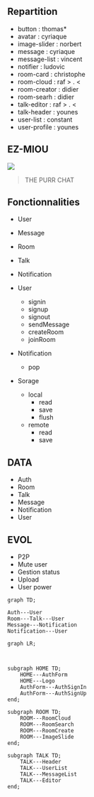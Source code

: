 ## Repartition


* button  : thomas*
* avatar  : cyriaque
* image-slider  : norbert
* message  : cyriaque
* message-list  : vincent
* notifier : ludovic
* room-card : christophe
* room-cloud : raf > . <
* room-creator : didier
* room-searh : didier
* talk-editor : raf > . <
* talk-header : younes
* user-list : constant
* user-profile : younes

## EZ-MIOU


![](https://encrypted-tbn0.gstatic.com/images?q=tbn:ANd9GcSaG-VV1U-ni1osTrjwG0tU6AFaArmvOnKcZ2UZjxxPMFWzFpMm)

> THE PURR CHAT

## Fonctionnalities

* User
* Message
* Room
* Talk
* Notification

* User
    * signin
    * signup
    * signout
    * sendMessage
    * createRoom
    * joinRoom
* Notification
    * pop
* Sorage
    * local
        * read
        * save
        * flush
    * remote
        * read
        * save

## DATA

* Auth
* Room
* Talk
* Message
* Notification
* User

## EVOL

* P2P
* Mute user
* Gestion status
* Upload
* User power



```mermaid
graph TD;

Auth---User
Room---Talk---User
Message---Notification
Notification---User

```

```mermaid
graph LR;



subgraph HOME TD;
    HOME---AuthForm
    HOME---Logo
    AuthForm---AuthSignIn
    AuthForm---AuthSignUp
end;

subgraph ROOM TD;
    ROOM---RoomCloud
    ROOM---RoomSearch
    ROOM---RoomCreate
    ROOM---ImageSlide
end;

subgraph TALK TD;
    TALK---Header
    TALK---UserList
    TALK---MessageList
    TALK---Editor
end;

```